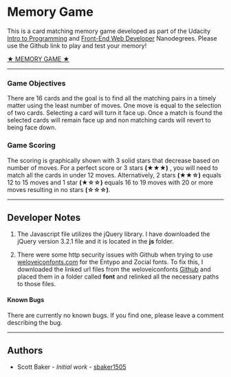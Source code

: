# Memory Game
This is a card matching memory game developed as part of the Udacity [Intro to Programming](https://www.udacity.com/course/intro-to-programming-nanodegree--nd000) and [Front-End Web Developer](https://www.udacity.com/course/front-end-web-developer-nanodegree--nd001) Nanodegrees. Please use the Github link to play and test your memory!

[★ MEMORY GAME ★](https://sbaker1505.github.io/Match_Game/)

---

### Game Objectives
There are 16 cards and the goal is to find all the matching pairs in a timely matter using the least number of moves. One move is equal to the selection of two cards. Selecting a card will turn it face up. Once a match is found the selected cards will remain face up and non matching cards will revert to being face down.

### Game Scoring
The scoring is graphically shown with 3 solid stars that decrease based on number of moves. For a perfect score or 3 stars **(★★★)** , you will need to match all the cards in under 12 moves. Alternatively, 2 stars **(★★☆)** equals 12 to 15 moves and 1 star **(★☆☆)** equals 16 to 19 moves with 20 or more moves resulting in no stars **(☆☆☆)**.

---

## Developer Notes
1. The Javascript file utilizes the jQuery library. I have downloaded the jQuery version 3.2.1 file and it is located in the **js** folder.

1. There were some http security issues with Github when trying to use [weloveiconfonts.com](http://weloveiconfonts.com) for the Entypo and Zocial fonts. To fix this, I downloaded the linked url files from the weloveiconfonts [Github](https://github.com/TimPietrusky/weloveiconfonts) and placed them in a folder called **font** and relinked all the necessary paths to those files.  

#### Known Bugs
There are currently no known bugs. If you find one, please leave a comment describing the bug.

---
## Authors
* Scott Baker - _Initial work_ - [sbaker1505](https://github.com/sbaker1505)
